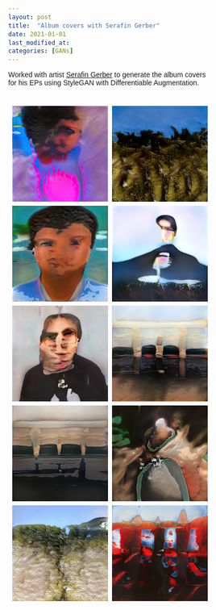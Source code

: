 ```yaml
---
layout: post
title:  "Album covers with Serafin Gerber"
date: 2021-01-01
last_modified_at:
categories: [GANs]
---
```

<style>
    * {
  box-sizing: border-box;
}

body {
  margin: 0;
  font-family: Arial;
}

.header {
  text-align: center;
  padding: 32px;
}

.row {
  display: -ms-flexbox; /* IE10 */
  display: flex;
  -ms-flex-wrap: wrap; /* IE10 */
  flex-wrap: wrap;
  padding: 0 4px;
}

/* Create four equal columns that sits next to each other */
.column {
  -ms-flex: 50%; /* IE10 */
  flex: 50%;
  max-width: 50%;
  padding: 0 4px;
}

.column img {
  margin-top: 8px;
  vertical-align: middle;
  width: 100%;
}

/* Responsive layout - makes a two column-layout instead of four columns */
@media screen and (max-width: 800px) {
  .column {
    -ms-flex: 50%;
    flex: 50%;
    max-width: 50%;
  }
}

/* Responsive layout - makes the two columns stack on top of each other instead of next to each other */
@media screen and (max-width: 600px) {
  .column {
    -ms-flex: 100%;
    flex: 100%;
    max-width: 100%;
  }
}

</style>


Worked with artist [Serafin Gerber](https://serafingerber.ch/) to generate the album covers for his EPs using StyleGAN with Differentiable Augmentation.
<br/><br/>

<div class="row"> 
  <div class="column">
    <a ><img src="/assets/images/serafin/im_1.jpg" style="width:100%"></a>
    <a ><img src="/assets/images/serafin/im_2.jpg" style="width:100%"></a>
    <a ><img src="/assets/images/serafin/im_3.jpg" style="width:100%"></a>
    <a ><img src="/assets/images/serafin/im_4.jpg" style="width:100%"></a>  
      <a ><img src="/assets/images/serafin/im_10.jpg" style="width:100%"></a>  
    
  </div>
  <div class="column">
    <a ><img src="/assets/images/serafin/im_5.jpg" style="width:100%"></a>
    <a ><img src="/assets/images/serafin/im_6.jpg" style="width:100%"></a>
    <a ><img src="/assets/images/serafin/im_7.jpg" style="width:100%"></a>
    <a ><img src="/assets/images/serafin/im_9.jpg" style="width:100%"></a>
      <a ><img src="/assets/images/serafin/im_11.jpg" style="width:100%"></a>  
  
</div>

